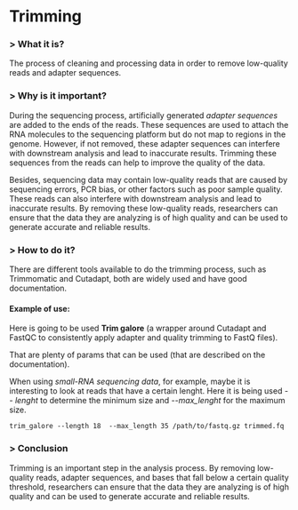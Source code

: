 # Trimming

### > What it is?
The process of cleaning and processing data in order to remove low-quality reads and adapter sequences.


### > Why is it important?
During the sequencing process, artificially generated *adapter sequences* are added to the ends of the reads. These sequences are used to attach the RNA molecules to the sequencing platform but do not map to regions in the genome. However, if not removed, these adapter sequences can interfere with downstream analysis and lead to inaccurate results. Trimming these sequences from the reads can help to improve the quality of the data.

Besides, sequencing data may contain low-quality reads that are caused by sequencing errors, PCR bias, or other factors such as poor sample quality. These reads can also interfere with downstream analysis and lead to inaccurate results. By removing these low-quality reads, researchers can ensure that the data they are analyzing is of high quality and can be used to generate accurate and reliable results.

### > How to do it?
There are different tools available to do the trimming process, such as Trimmomatic and Cutadapt, both are widely used and have good documentation.

#### Example of use:
Here is going to be used **Trim galore** (a wrapper around Cutadapt and FastQC to consistently apply adapter and quality trimming to FastQ files).

That are plenty of params that can be used (that are described on the documentation).

When using *small-RNA sequencing data*, for example, maybe it is interesting to look at reads that have a certain lenght. Here it is being used *-- lenght* to determine the minimum size and *--max_lenght* for the maximum size.

```
trim_galore --length 18  --max_length 35 /path/to/fastq.gz trimmed.fq
```

### > Conclusion
Trimming is an important step in the analysis process. By removing low-quality reads, adapter sequences, and bases that fall below a certain quality threshold, researchers can ensure that the data they are analyzing is of high quality and can be used to generate accurate and reliable results.
